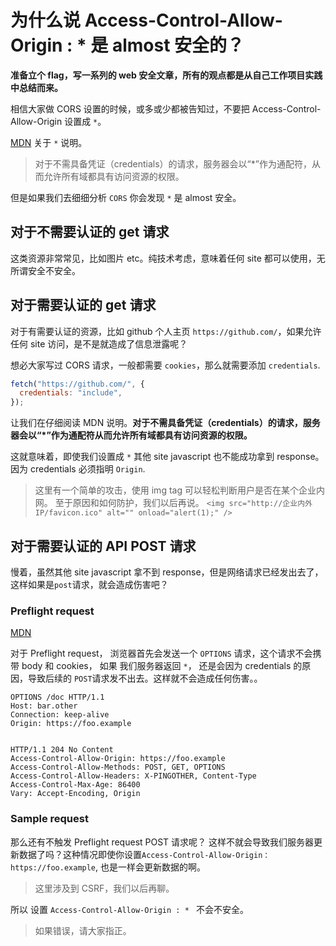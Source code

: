 # 为什么说 Access-Control-Allow-Origin : \* 是 almost 安全的？

**准备立个 flag，写一系列的 web 安全文章，所有的观点都是从自己工作项目实践中总结而来。**

相信大家做 CORS 设置的时候，或多或少都被告知过，不要把 Access-Control-Allow-Origin 设置成 `*`。

[MDN](https://developer.mozilla.org/en-US/docs/Web/HTTP/Headers/Access-Control-Allow-Origin) 关于 `*` 说明。

> 对于不需具备凭证（credentials）的请求，服务器会以“\*”作为通配符，从而允许所有域都具有访问资源的权限。

但是如果我们去细细分析 `CORS` 你会发现 `*` 是 almost 安全。

## 对于不需要认证的 get 请求

这类资源非常常见，比如图片 etc。纯技术考虑，意味着任何 site 都可以使用，无所谓安全不安全。

## 对于需要认证的 get 请求

对于有需要认证的资源，比如 github 个人主页 `https://github.com/`，如果允许任何 site 访问，是不是就造成了信息泄露呢？

想必大家写过 CORS 请求，一般都需要 `cookies`，那么就需要添加 `credentials`.

```javascript
fetch("https://github.com/", {
  credentials: "include",
});
```

让我们在仔细阅读 MDN 说明。**对于不需具备凭证（credentials）的请求，服务器会以“\*”作为通配符从而允许所有域都具有访问资源的权限。**

这就意味着，即使我们设置成 `*` 其他 site javascript 也不能成功拿到 response。因为 credentials 必须指明 `Origin`.

> 这里有一个简单的攻击，使用 img tag 可以轻松判断用户是否在某个企业内网。 至于原因和如何防护，我们以后再说。
> `<img src="http://企业内外IP/favicon.ico" alt="" onload="alert(1);" />`

## 对于需要认证的 API POST 请求

慢着，虽然其他 site javascript 拿不到 response，但是网络请求已经发出去了，这样如果是`post`请求，就会造成伤害吧？

### Preflight request

[MDN](https://developer.mozilla.org/en-US/docs/Web/HTTP/CORS#preflighted_requests)

对于 Preflight request， 浏览器首先会发送一个 `OPTIONS` 请求，这个请求不会携带 body 和 cookies， 如果 我们服务器返回 `*`， 还是会因为 credentials 的原因，导致后续的 `POST`请求发不出去。这样就不会造成任何伤害。。

```
OPTIONS /doc HTTP/1.1
Host: bar.other
Connection: keep-alive
Origin: https://foo.example


HTTP/1.1 204 No Content
Access-Control-Allow-Origin: https://foo.example
Access-Control-Allow-Methods: POST, GET, OPTIONS
Access-Control-Allow-Headers: X-PINGOTHER, Content-Type
Access-Control-Max-Age: 86400
Vary: Accept-Encoding, Origin
```

### Sample request

那么还有不触发 Preflight request POST 请求呢？ 这样不就会导致我们服务器更新数据了吗？这种情况即使你设置`Access-Control-Allow-Origin：https://foo.example`, 也是一样会更新数据的啊。

> 这里涉及到 CSRF，我们以后再聊。

所以 设置 `Access-Control-Allow-Origin : * ` 不会不安全。

> 如果错误，请大家指正。
